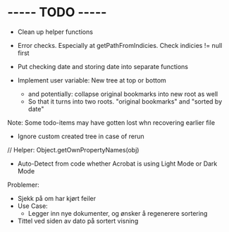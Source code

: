 # ----- TODO -----

* Clean up helper functions

* Error checks.
  Especially at getPathFromIndicies. Check indicies != null first

* Put checking date and storing date into separate functions

* Implement user variable: New tree at top or bottom
  * and potentially: collapse original bookmarks into new root as well
  - So that it turns into two roots. "original bookmarks" and "sorted by date"

Note: Some todo-items may have gotten lost whn recovering earlier file

* Ignore custom created tree in case of rerun


// Helper: Object.getOwnPropertyNames(obj)

* Auto-Detect from code whether Acrobat is using Light Mode or Dark Mode


Problemer:
- Sjekk på om har kjørt feiler
- Use Case:
  - Legger inn nye dokumenter, og ønsker å regenerere sortering
- Tittel ved siden av dato på sortert visning